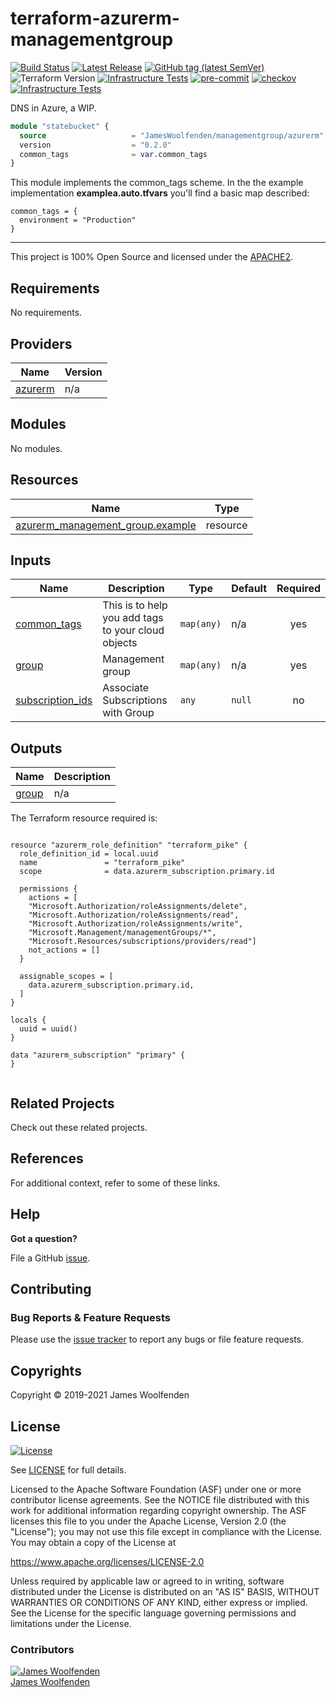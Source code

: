 # terraform-azurerm-managementgroup

[![Build Status](https://github.com/JamesWoolfenden/terraform-azurerm-managementgroup/workflows/Verify%20and%20Bump/badge.svg?branch=master)](https://github.com/JamesWoolfenden/terraform-azurerm-managementgroup)
[![Latest Release](https://img.shields.io/github/release/JamesWoolfenden/terraform-azurerm-managementgroup.svg)](https://github.com/JamesWoolfenden/terraform-azurerm-managementgroup/releases/latest)
[![GitHub tag (latest SemVer)](https://img.shields.io/github/tag/JamesWoolfenden/terraform-azurerm-managementgroup.svg?label=latest)](https://github.com/JamesWoolfenden/terraform-azurerm-managementgroup/releases/latest)
![Terraform Version](https://img.shields.io/badge/tf-%3E%3D0.14.0-blue.svg)
[![Infrastructure Tests](https://www.bridgecrew.cloud/badges/github/JamesWoolfenden/terraform-azurerm-managementgroup/cis_aws)](https://www.bridgecrew.cloud/link/badge?vcs=github&fullRepo=JamesWoolfenden%2Fterraform-azurerm-managementgroup&benchmark=CIS+AWS+V1.2)
[![pre-commit](https://img.shields.io/badge/pre--commit-enabled-brightgreen?logo=pre-commit&logoColor=white)](https://github.com/pre-commit/pre-commit)
[![checkov](https://img.shields.io/badge/checkov-verified-brightgreen)](https://www.checkov.io/)
[![Infrastructure Tests](https://www.bridgecrew.cloud/badges/github/jameswoolfenden/terraform-azurerm-managementgroup/general)](https://www.bridgecrew.cloud/link/badge?vcs=github&fullRepo=JamesWoolfenden%2Fterraform-azurerm-managementgroup&benchmark=INFRASTRUCTURE+SECURITY)

DNS in Azure, a WIP.

```terraform
module "statebucket" {
  source                   = "JamesWoolfenden/managementgroup/azurerm"
  version                  = "0.2.0"
  common_tags              = var.common_tags
}
```

This module implements the common_tags scheme. In the the example implementation **examplea.auto.tfvars** you'll find a basic map described:

```HCL
common_tags = {
  environment = "Production"
}
```

---

This project is 100% Open Source and licensed under the [APACHE2](LICENSE).

<!-- BEGINNING OF PRE-COMMIT-TERRAFORM DOCS HOOK -->
## Requirements

No requirements.

## Providers

| Name | Version |
|------|---------|
| <a name="provider_azurerm"></a> [azurerm](#provider\_azurerm) | n/a |

## Modules

No modules.

## Resources

| Name | Type |
|------|------|
| [azurerm_management_group.example](https://registry.terraform.io/providers/hashicorp/azurerm/latest/docs/resources/management_group) | resource |

## Inputs

| Name | Description | Type | Default | Required |
|------|-------------|------|---------|:--------:|
| <a name="input_common_tags"></a> [common\_tags](#input\_common\_tags) | This is to help you add tags to your cloud objects | `map(any)` | n/a | yes |
| <a name="input_group"></a> [group](#input\_group) | Management group | `map(any)` | n/a | yes |
| <a name="input_subscription_ids"></a> [subscription\_ids](#input\_subscription\_ids) | Associate Subscriptions with Group | `any` | `null` | no |

## Outputs

| Name | Description |
|------|-------------|
| <a name="output_group"></a> [group](#output\_group) | n/a |
<!-- END OF PRE-COMMIT-TERRAFORM DOCS HOOK -->

<!-- BEGINNING OF PRE-COMMIT-PIKE DOCS HOOK -->
The Terraform resource required is:

```golang

resource "azurerm_role_definition" "terraform_pike" {
  role_definition_id = local.uuid
  name               = "terraform_pike"
  scope              = data.azurerm_subscription.primary.id

  permissions {
    actions = [
    "Microsoft.Authorization/roleAssignments/delete",
    "Microsoft.Authorization/roleAssignments/read",
    "Microsoft.Authorization/roleAssignments/write",
    "Microsoft.Management/managementGroups/*",
    "Microsoft.Resources/subscriptions/providers/read"]
    not_actions = []
  }

  assignable_scopes = [
    data.azurerm_subscription.primary.id,
  ]
}

locals {
  uuid = uuid()
}

data "azurerm_subscription" "primary" {
}


```
<!-- END OF PRE-COMMIT-PIKE DOCS HOOK -->

## Related Projects

Check out these related projects.

## References

For additional context, refer to some of these links.

## Help

**Got a question?**

File a GitHub [issue](https://github.com/JamesWoolfenden/terraform-azurerm-managementgroup/issues).

## Contributing

### Bug Reports & Feature Requests

Please use the [issue tracker](https://github.com/JamesWoolfenden/terraform-azurerm-managementgroup/issues) to report any bugs or file feature requests.

## Copyrights

Copyright © 2019-2021 James Woolfenden

## License

[![License](https://img.shields.io/badge/License-Apache%202.0-blue.svg)](https://opensource.org/licenses/Apache-2.0)

See [LICENSE](LICENSE) for full details.

Licensed to the Apache Software Foundation (ASF) under one
or more contributor license agreements. See the NOTICE file
distributed with this work for additional information
regarding copyright ownership. The ASF licenses this file
to you under the Apache License, Version 2.0 (the
"License"); you may not use this file except in compliance
with the License. You may obtain a copy of the License at

<https://www.apache.org/licenses/LICENSE-2.0>

Unless required by applicable law or agreed to in writing,
software distributed under the License is distributed on an
"AS IS" BASIS, WITHOUT WARRANTIES OR CONDITIONS OF ANY
KIND, either express or implied. See the License for the
specific language governing permissions and limitations
under the License.

### Contributors

[![James Woolfenden][jameswoolfenden_avatar]][jameswoolfenden_homepage]<br/>[James Woolfenden][jameswoolfenden_homepage]

[jameswoolfenden_homepage]: https://github.com/jameswoolfenden
[jameswoolfenden_avatar]: https://github.com/jameswoolfenden.png?size=150
